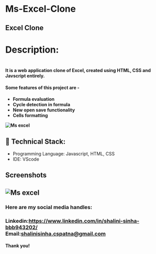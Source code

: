 # Ms-Excel-Clone
<h2>Excel Clone<h2>
<h1><b>Description:</b><h1>
<h4><b>It is a web application clone of Excel, created using HTML, CSS and Javscript entirely.</b><h4>

<h4><b>Some features of this project are -</b><h4>
<ul>
<li>Formula evaluation</li>
<li>Cycle detection in formula</li>
<li>New open save functionality</li>
<li>Cells formatting</li>
</ul>

![Ms excel](https://user-images.githubusercontent.com/122859073/220099500-2b3297e2-3b3d-432d-b483-a58c0e73ce28.png)

<h2>🚀 Technical Stack:</h2>

<ul>
<li>Programming Language: Javascript, HTML, CSS</li>
<li>IDE: VScode</li>
</ul>

<h2>Screenshots<h2>

![Ms excel](https://user-images.githubusercontent.com/122859073/220100354-0e0b1144-9a71-4053-8a12-f6fb1397959e.png)

<h3>Here are my social media handles:<h3>

Linkedin:https://www.linkedin.com/in/shalini-sinha-bbb943202/<br>
Email:shalinisinha.cspatna@gmail.com

<h4>Thank you!<h4>
